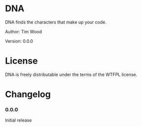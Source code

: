 DNA
===

DNA finds the characters that make up your code.

Author: Tim Wood

Version: 0.0.0



License
=======

DNA is freely distributable under the terms of the WTFPL license.



Changelog
=========

### 0.0.0

Initial release